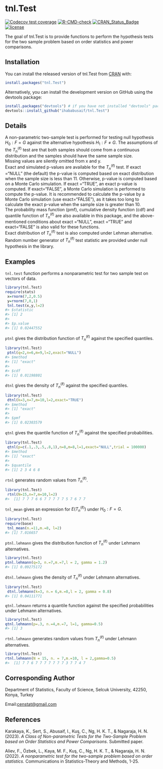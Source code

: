 
<!-- README.md is generated from README.Rmd. Please edit that file -->

# tnl.Test

<!-- badges: start -->

[![Codecov test
coverage](https://codecov.io/gh/ihababusaif/tnl.Test/branch/master/graph/badge.svg)](https://app.codecov.io/gh/ihababusaif/tnl.Test?branch=master)
[![R-CMD-check](https://github.com/ihababusaif/tnl.Test/actions/workflows/R-CMD-check.yaml/badge.svg)](https://github.com/ihababusaif/tnl.Test/actions/workflows/R-CMD-check.yaml)
[![CRAN_Status_Badge](https://www.r-pkg.org/badges/version/tnl.Test)](https://cran.r-project.org/package=tnl.Test)
[![license](https://img.shields.io/badge/license-GPL--3-blue.svg)](https://www.gnu.org/licenses/gpl-3.0.en.html)
<!-- badges: end -->

The goal of tnl.Test is to provide functions to perform the hypothesis
tests for the two sample problem based on order statistics and power
comparisons.

## Installation

You can install the released version of tnl.Test from
[CRAN](https://CRAN.R-project.org) with:

``` r
install.packages("tnl.Test")
```

Alternatively, you can install the development version on GitHub using
the devtools package:

``` r
install.packages("devtools") # if you have not installed "devtools" package
devtools::install_github("ihababusaif/tnl.Test")
```

## Details

A non-parametric two-sample test is performed for testing null
hypothesis ${H_0:F=G}$ against the alternative hypothesis
${H_1:F\not=G}$. The assumptions of the ${T_n^{(\ell)}}$ test are that
both samples should come from a continuous distribution and the samples
should have the same sample size.<br /> Missing values are silently
omitted from x and y.<br /> Exact and simulated p-values are available
for the ${T_n^{(\ell)}}$ test. If exact =“NULL” (the default) the
p-value is computed based on exact distribution when the sample size is
less than 11. Otherwise, p-value is computed based on a Monte Carlo
simulation. If exact =“TRUE”, an exact p-value is computed. If
exact=“FALSE”, a Monte Carlo simulation is performed to compute the
p-value. It is recommended to calculate the p-value by a Monte Carlo
simulation (use exact=“FALSE”), as it takes too long to calculate the
exact p-value when the sample size is greater than 10. <br /> The
probability mass function (pmf), cumulative density function (cdf) and
quantile function of ${T_n^{(\ell)}}$ are also available in this
package, and the above-mentioned conditions about exact =“NULL”, exact
=“TRUE” and exact=“FALSE” is also valid for these functions.<br /> Exact
distribution of ${T_n^{(\ell)}}$ test is also computed under Lehman
alternative.<br /> Random number generator of ${T_n^{(\ell)}}$ test
statistic are provided under null hypothesis in the library.

## Examples

`tnl.test` function performs a nonparametric test for two sample test on
vectors of data.

``` r
library(tnl.Test)
require(stats)
 x=rnorm(7,2,0.5)
 y=rnorm(7,0,1)
 tnl.test(x,y,l=2)
#> $statistic
#> [1] 2
#> 
#> $p.value
#> [1] 0.02447552
```

`ptnl` gives the distribution function of ${T_n^{(\ell)}}$ against the
specified quantiles.

``` r
library(tnl.Test)
 ptnl(q=2,n=6,m=9,l=2,exact="NULL")
#> $method
#> [1] "exact"
#> 
#> $cdf
#> [1] 0.01198801
```

`dtnl` gives the density of ${T_n^{(\ell)}}$ against the specified
quantiles.

``` r
library(tnl.Test)
 dtnl(k=3,n=7,m=10,l=2,exact="TRUE")
#> $method
#> [1] "exact"
#> 
#> $pmf
#> [1] 0.02303579
```

`qtnl` gives the quantile function of ${T_n^{(\ell)}}$ against the
specified probabilities.

``` r
library(tnl.Test)
 qtnl(p=c(.1,.3,.5,.8,1),n=8,m=8,l=1,exact="NULL",trial = 100000)
#> $method
#> [1] "exact"
#> 
#> $quantile
#> [1] 2 3 4 6 8
```

`rtnl` generates random values from ${T_n^{(\ell)}}$.

``` r
library(tnl.Test)
 rtnl(N=15,n=7,m=10,l=2)
#>  [1] 7 7 7 6 6 7 7 7 7 7 5 7 6 7 7
```

`tnl_mean` gives an expression for $E({T_n^{(\ell)}})$ under
${H_0:F=G}$.

``` r
library(tnl.Test)
require(base)
 tnl_mean(n.=11,m.=8, l=2)
#> [1] 7.016657
```

`ptnl.lehmann` gives the distribution function of ${T_n^{(\ell)}}$ under
Lehmann alternatives.

``` r
library(tnl.Test)
ptnl.lehmann(q=3, n.=7,m.=7,l = 2, gamma = 1.2)
#> [1] 0.09275172
```

`dtnl.lehmann` gives the density of ${T_n^{(\ell)}}$ under Lehmann
alternatives.

``` r
library(tnl.Test)
 dtnl.lehmann(k=3, n.= 6,m.=8,l = 2, gamma = 0.8)
#> [1] 0.04111771
```

`qtnl.lehmann` returns a quantile function against the specified
probabilities under Lehmann alternatives.

``` r
library(tnl.Test)
qtnl.lehmann(p=.3, n.=4,m.=7, l=1, gamma=0.5)
#> [1] 3
```

`rtnl.lehmann` generates random values from ${T_n^{(\ell)}}$ under
Lehmann alternatives.

``` r
library(tnl.Test)
rtnl.lehmann(N = 15, n. = 7,m.=10, l = 2,gamma=0.5)
#>  [1] 7 7 6 7 7 7 7 7 7 7 3 7 7 4 7
```

## Corresponding Author

Department of Statistics, Faculty of Science, Selcuk University, 42250,
Konya, Turkey <br />

Email:<censtat@gmail.com>

## References

Karakaya, K., Sert, S., Abusaif, I., Kuş, C., Ng, H. K. T., & Nagaraja,
H. N. (2023). *A Class of Non-parametric Tests for the Two-Sample
Problem based on Order Statistics and Power Comparisons*. Submitted
paper.<br />

Aliev, F., Özbek, L., Kaya, M. F., Kuş, C., Ng, H. K. T., & Nagaraja, H.
N. (2022). *A nonparametric test for the two-sample problem based on
order statistics.* Communications in Statistics-Theory and Methods,
1-25.
